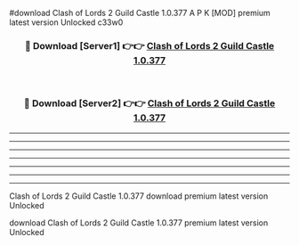 #download Clash of Lords 2 Guild Castle 1.0.377 A P K [MOD] premium latest version Unlocked c33w0 



<div align="center">
<h3>🔴 Download [Server1] 👉👉 <a href="https://apkdownload3.web.app/">Clash of Lords 2 Guild Castle 1.0.377</a></h3><br>

<h3>🔴 Download [Server2] 👉👉 <a href="https://apkdownload3.web.app/">Clash of Lords 2 Guild Castle 1.0.377</a></h3>
</div>





----------------------------------------------------------

----------------------------------------------------------

----------------------------------------------------------

----------------------------------------------------------

----------------------------------------------------------

----------------------------------------------------------

----------------------------------------------------------

Clash of Lords 2 Guild Castle 1.0.377 download premium latest version Unlocked

download Clash of Lords 2 Guild Castle 1.0.377 premium latest version Unlocked

